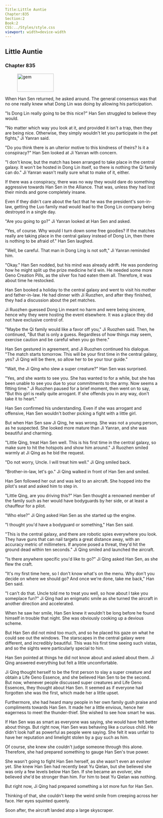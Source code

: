 ```yaml
---
Title:Little Auntie 
Chapter:835 
Section:2 
Book:2 
CSS:../Styles/style.css 
viewport: width=device-width
---
```

  
## Little Auntie
### Chapter 835
  
<figure>
	<img src="../Images/gem.gif" alt="gem" id="gem" width="120" height="60" />
</figure>
  

  
When Han Sen returned, he asked around. The general consensus was that no one really knew what Dong Lin was doing by allowing his participation.

"Is Dong Lin really going to be this nice?" Han Sen struggled to believe they would.

"No matter which way you look at it, and provided it isn't a trap, then they are being nice. Otherwise, they simply wouldn't let you participate in the pet fights," Ji Yanran said.

"Do you think there is an ulterior motive to this kindness of theirs? Is it a conspiracy?" Han Sen looked at Ji Yanran with concern.

"I don't know, but the match has been arranged to take place in the central galaxy. It won't be hosted in Dong Lin itself, so there is nothing the Qi family can do." Ji Yanran wasn't really sure what to make of it, either.

If there was a conspiracy, there was no way they would dare do something aggressive towards Han Sen in the Alliance. That was, unless they had lost their minds and gone completely insane.

Even if they didn't care about the fact that he was the president's son-in-law, getting the Luo family mad would lead to the Dong Lin company being destroyed in a single day.

"Are you going to go?" Ji Yanran looked at Han Sen and asked.

"Yes, of course. Why would I turn down some free goodies? If the matches really are taking place in the central galaxy instead of Dong Lin, then there is nothing to be afraid of." Han Sen laughed.

"Well, be careful. That man in Dong Ling is not soft," Ji Yanran reminded him.

"Okay." Han Sen nodded, but his mind was already adrift. He was pondering how he might split up the prize medicine he'd win. He needed some more Geno Creation Pills, as the silver fox had eaten them all. Therefore, it was about time he restocked.

Han Sen booked a holiday to the central galaxy and went to visit his mother and father-in-law. He had dinner with Ji Ruozhen, and after they finished, they had a discussion about the pet matches.

Ji Ruozhen guessed Dong Lin meant no harm and were being sincere, hence why they were hosting the event elsewhere. It was a place they did not have exclusive control of.

"Maybe the Qi family would like a favor off you," Ji Ruozhen said. Then, he continued, "But that is only a guess. Regardless of how things may seem, exercise caution and be careful when you go there."

Han Sen gestured in agreement, and Ji Ruozhen continued his dialogue. "The match starts tomorrow. This will be your first time in the central galaxy, yes? Ji Qing will be there, so allow her to be your tour guide."

"Wait, the Ji Qing who slew a super creature?" Han Sen was surprised.

"Yes, and she wants to see you. She has wanted to for a while, but she has been unable to see you due to your commitments to the army. Now seems a fitting time." Ji Ruozhen paused for a brief moment, then went on to say, "But this girl is really quite arrogant. If she offends you in any way, don't take it to heart."

Han Sen confirmed his understanding. Even if she was arrogant and offensive, Han Sen wouldn't bother picking a fight with a little girl.

But when Han Sen saw Ji Qing, he was wrong. She was not a young person, as he suspected. She looked more mature than Ji Yanran, and she was beautiful and charming.

"Little Qing, treat Han Sen well. This is his first time in the central galaxy, so make sure to hit the hotspots and show him around." Ji Ruozhen smiled warmly at Ji Qing as he bid the request.

"Do not worry, Uncle. I will treat him well." Ji Qing smiled back.

"Brother-in-law, let's go." Ji Qing walked in front of Han Sen and smiled.

Han Sen followed her out and was led to an aircraft. She hopped into the pilot's seat and asked him to step in.

"Little Qing, are you driving this?" Han Sen thought a renowned member of the family such as her would have bodyguards by her side, or at least a chauffeur for a pilot.

"Who else?" Ji Qing asked Han Sen as she started up the engine.

"I thought you'd have a bodyguard or something," Han Sen said.

"This is the central galaxy, and there are robotic spies everywhere you look. They have guns that can nail targets a great distance away, with an accuracy metric of millimeters. If anyone posed a threat, they'd hit the ground dead within ten seconds." Ji Qing smiled and launched the aircraft.

"Is there anywhere specific you'd like to go?" Ji Qing asked Han Sen, as she flew the craft.

"It's my first time here, so I don't know what's on the menu. Why don't you decide on where we should go? And once we're done, take me back," Han Sen said.

"I can't do that. Uncle told me to treat you well, so how about I take you someplace fun?" Ji Qing had an enigmatic smile as she turned the aircraft in another direction and accelerated.

When he saw her smile, Han Sen knew it wouldn't be long before he found himself in trouble that night. She was obviously cooking up a devious scheme.

But Han Sen did not mind too much, and so he placed his gaze on what he could see out the windows. The starscapes in the central galaxy were different, and incredibly beautiful. This was his first time seeing such vistas, and so the sights were particularly special to him.

Han Sen pointed at things he did not know about and asked about them. Ji Qing answered everything but felt a little uncomfortable.

Ji Qing thought herself to be the first person to slay a super creature and obtain a Life Geno Essence, and she believed Han Sen to be the second. But now, whenever people discussed super creatures and Life Geno Essences, they thought about Han Sen. It seemed as if everyone had forgotten she was the first, which made her a little upset.

Furthermore, she had heard many people in her own family gush praise and compliments towards Han Sen. It made her a little envious, hence her eagerness to meet the thunder-thief. She wished to see how smart he was.

If Han Sen was as smart as everyone was saying, she would have felt better about things. But right now, Han Sen was behaving like a curious child. He didn't look half as powerful as people were saying. She felt it was unfair to have her reputation and limelight stolen by a guy such as him.

Of course, she knew she couldn't judge someone through this alone. Therefore, she had prepared something to gauge Han Sen's true power.

She wasn't going to fight Han Sen herself, as she wasn't even an evolver yet. She knew Han Sen had recently beat Yu Qielan, but she believed she was only a few levels below Han Sen. If she became an evolver, she believed she'd be stronger than him. For him to beat Yu Qielan was nothing.

But right now, Ji Qing had prepared something a lot more fun for Han Sen.

Thinking of that, she couldn't keep the weird smile from creeping across her face. Her eyes squinted queerly.

Soon after, the aircraft landed atop a large skyscraper.
